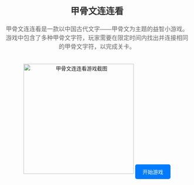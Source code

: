 <!DOCTYPE html>
<html lang="zh-CN">
<head>
    <meta charset="UTF-8">
    <title>甲骨文连连看小游戏介绍</title>
    <style>
        body {
            font-family: Arial, sans-serif;
            text-align: center;
            margin-top: 50px;
        }
        .game-title {
            color: #333;
            font-size: 24px;
        }
        .game-description {
            color: #666;
            font-size: 16px;
            margin-top: 20px;
        }
        .game-image {
            width: 300px;
            height: auto;
            margin-top: 20px;
        }
        .play-button {
            display: inline-block;
            background-color: #007bff;
            color: white;
            padding: 10px 20px;
            margin-top: 20px;
            cursor: pointer;
            text-decoration: none;
            border-radius: 5px;
        }
        .play-button:hover {
            background-color: #0056b3;
        }
    </style>
</head>
<body>
    <div>
        <h1 class="game-title">甲骨文连连看</h1>
        <p class="game-description">
            甲骨文连连看是一款以中国古代文字——甲骨文为主题的益智小游戏。游戏中包含了多种甲骨文字符，玩家需要在限定时间内找出并连接相同的甲骨文字符，以完成关卡。
        </p>
        <img src="game_image.jpg" alt="甲骨文连连看游戏截图" class="game-image">
        <a href="play_game.html" class="play-button">开始游戏</a>
    </div>
</body>
</html>

